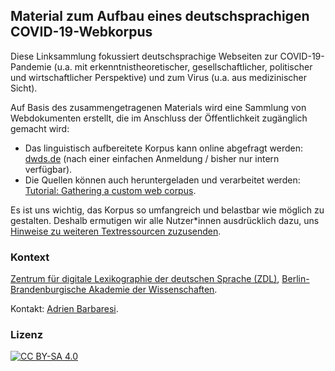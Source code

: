 Material zum Aufbau eines deutschsprachigen COVID-19-Webkorpus
--------------------------------------------------------------


Diese Linksammlung fokussiert deutschsprachige Webseiten zur COVID-19-Pandemie (u.a. mit erkenntnistheoretischer, gesellschaftlicher, politischer und wirtschaftlicher Perspektive) und zum Virus (u.a. aus medizinischer Sicht).

Auf Basis des zusammengetragenen Materials wird eine Sammlung von Webdokumenten erstellt, die im Anschluss der Öffentlichkeit zugänglich gemacht wird:

- Das linguistisch aufbereitete Korpus kann online abgefragt werden: [dwds.de](http://zwei.dwds.de/d/k-web#corona) (nach einer einfachen Anmeldung / bisher nur intern verfügbar).
- Die Quellen können auch heruntergeladen und verarbeitet werden: [Tutorial: Gathering a custom web corpus](https://trafilatura.readthedocs.io/en/latest/tutorial0.html).

Es ist uns wichtig, das Korpus so umfangreich und belastbar wie möglich zu gestalten. Deshalb ermutigen wir alle Nutzer*innen ausdrücklich dazu, uns [Hinweise zu weiteren Textressourcen zuzusenden](contributing.md).



### Kontext

[Zentrum für digitale Lexikographie der deutschen Sprache (ZDL)](https://www.zdl.org/), [Berlin-Brandenburgische Akademie der Wissenschaften](https://www.bbaw.de/).

Kontakt: [Adrien Barbaresi](https://www.bbaw.de/die-akademie/mitarbeiterinnen-mitarbeiter/barbaresi-adrien).



### Lizenz

[![CC BY-SA 4.0](https://mirrors.creativecommons.org/presskit/buttons/88x31/svg/by-sa.svg)](https://creativecommons.org/licenses/by-sa/4.0/deed.d)

